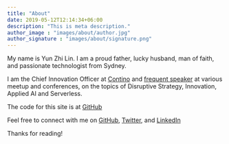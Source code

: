 ```yaml
---
title: "About"
date: 2019-05-12T12:14:34+06:00
description: "This is meta description."
author_image : "images/about/author.jpg"
author_signature : "images/about/signature.png"
---
```


My name is Yun Zhi Lin. I am a proud father, lucky husband, man of faith, and passionate technologist from Sydney.

I am the Chief Innovation Officer at [Contino][contino-url] and [frequent speaker][talks] at various meetup and conferences, on the topics  of Disruptive Strategy, Innovation, Applied AI and Serverless.

The code for this site is at [GitHub][github-site]

Feel free to connect with me on [GitHub][github], [Twitter][twitter], and [LinkedIn][linkedin]

Thanks for reading!

[contino-url]:  https://www.contino.io
[talks]:        /talks
[github-site]:  https://github.com/yunspace/yunspace.com
[github]:       https://github.com/yunspace/
[twitter]:      https://twitter.com/yunzhilin
[linkedin]:     https://www.linkedin.com/in/mrserverless
